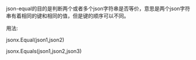 json-equal的目的是判断两个或者多个json字符串是否等价，意思是两个json字符串有着相同的键和相同的值，但是键的顺序可以不同。

用法:

jsonx.Equal(json1,json2)

jsonx.Equals(json1,json2,json3)


